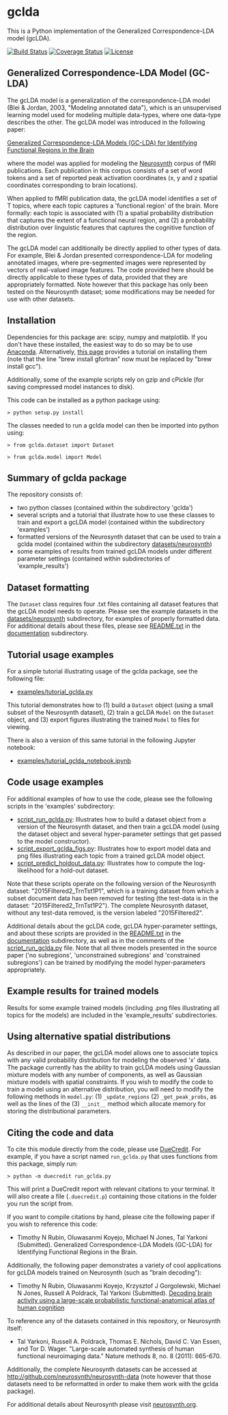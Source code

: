 # gclda

This is a Python implementation of the Generalized Correspondence-LDA model (gcLDA).

[![Build Status](https://travis-ci.org/tsalo/gclda.svg?branch=mess-around)](https://travis-ci.org/tsalo/gclda)
[![Coverage Status](https://coveralls.io/repos/github/tsalo/gclda/badge.svg?branch=mess-around)](https://coveralls.io/github/tsalo/gclda?branch=mess-around)
[![License](https://img.shields.io/badge/License-Apache%202.0-blue.svg)](https://opensource.org/licenses/Apache-2.0)

## Generalized Correspondence-LDA Model (GC-LDA)

The gcLDA model is a generalization of the correspondence-LDA model (Blei & Jordan, 2003, "Modeling annotated data"), which is an unsupervised learning model used for modeling multiple data-types, where one data-type describes the other. The gcLDA model was introduced in the following paper:

[Generalized Correspondence-LDA Models (GC-LDA) for Identifying Functional Regions in the Brain](https://timothyrubin.github.io/Files/GCLDA_NIPS_2016_Final_Plus_Supplement.pdf)

where the model was applied for modeling the [Neurosynth](http://neurosynth.org/) corpus of fMRI publications. Each publication in this corpus consists of a set of word tokens and a set of reported peak activation coordinates (x, y and z spatial coordinates corresponding to brain locations).

When applied to fMRI publication data, the gcLDA model identifies a set of T topics, where each topic captures a 'functional region' of the brain. More formally: each topic is associated with (1) a spatial probability distribution that captures the extent of a functional neural region, and (2) a probability distribution over linguistic features that captures the cognitive function of the region.

The gcLDA model can additionally be directly applied to other types of data. For example, Blei & Jordan presented correspondence-LDA for modeling annotated images, where pre-segmented images were represented by vectors of real-valued image features. The code provided here should be directly applicable to these types of data, provided that they are appropriately formatted. Note however that this package has only been tested on the Neurosynth dataset; some modifications may be needed for use with other datasets.

## Installation

Dependencies for this package are: scipy, numpy and matplotlib. If you don't have these installed, the easiest way to do so may be to use [Anaconda](https://www.continuum.io/downloads). Alternatively, [this page](http://www.lowindata.com/2013/installing-scientific-python-on-mac-os-x/) provides a tutorial on installing them (note that the line "brew install gfortran" now must be replaced by "brew install gcc").

Additionally, some of the example scripts rely on gzip and cPickle (for saving compressed model instances to disk).

This code can be installed as a python package using:

	> python setup.py install

The classes needed to run a gclda model can then be imported into python using:

	> from gclda.dataset import Dataset

	> from gclda.model import Model


## Summary of gclda package

The repository consists of:

- two python classes (contained within the subdirectory 'gclda')
- several scripts and a tutorial that illustrate how to use these classes to train and export a gcLDA model (contained within the subdirectory 'examples')
- formatted versions of the Neurosynth dataset that can be used to train a gclda model (contained within the subdirectory [datasets/neurosynth](datasets/neurosynth))
- some examples of results from trained gcLDA models under different parameter settings (contained within subdirectories of 'example_results')

## Dataset formatting

The `Dataset` class requires four .txt files containing all dataset features that the gcLDA model needs to operate. Please see the example datasets in the [datasets/neurosynth](datasets/neurosynth) subdirectory, for examples of properly formatted data. For additional details about these files, please see [README.txt](documentation/README.txt) in the [documentation](documentation) subdirectory.

## Tutorial usage examples

For a simple tutorial illustrating usage of the gclda package, see the following file:
- [examples/tutorial_gclda.py](examples/tutorial_gclda.py)

This tutorial demonstrates how to (1) build a `Dataset` object (using a small subset of the Neurosynth dataset), (2) train a gcLDA `Model` on the `Dataset` object, and (3) export figures illustrating the trained `Model` to files for viewing.

There is also a version of this same tutorial in the following Jupyter notebook:
- [examples/tutorial_gclda_notebook.ipynb](examples/tutorial_gclda_notebook.ipynb)

## Code usage examples

For additional examples of how to use the code, please see the following scripts in the 'examples' subdirectory:

- [script_run_gclda.py](examples/script_run_gclda.py): Illustrates how to build a dataset object from a version of the Neurosynth dataset, and then train a gcLDA model (using the dataset object and several hyper-parameter settings that get passed to the model constructor).
- [script_export_gclda_figs.py](examples/script_export_gclda_figs.py): Illustrates how to export model data and png files illustrating each topic from a trained gcLDA model object.
- [script_predict_holdout_data.py](examples/script_predict_holdout_data.py): Illustrates how to compute the log-likelihood for a hold-out dataset.

Note that these scripts operate on the following version of the Neurosynth dataset: "2015Filtered2_TrnTst1P1", which is a training dataset from which a subset document data has been removed for testing (the test-data is in the dataset: "2015Filtered2_TrnTst1P2"). The complete Neurosynth dataset, without any test-data removed, is the version labeled "2015Filtered2".

Additional details about the gcLDA code, gcLDA hyper-parameter settings, and about these scripts are provided in the [README.txt](documentation/README.txt) in the [documentation](documentation) subdirectory, as well as in the comments of the [script_run_gclda.py](examples/script_run_gclda.py) file. Note that all three models presented in the source paper ('no subregions', 'unconstrained subregions' and 'constrained subregions') can be trained by modifying the model hyper-parameters appropriately.

## Example results for trained models

Results for some example trained models (including .png files illustrating all topics for the models) are included in the 'example_results' subdirectories.

## Using alternative spatial distributions

As described in our paper, the gcLDA model allows one to associate topics with any valid probability distribution for modeling the observed 'x' data. The package currently has the ability to train gcLDA models using Gaussian mixture models with any number of components, as well as Gaussian mixture models with spatial constraints. If you wish to modify the code to train a model using an alternative distribution, you will need to modify the following methods in `model.py`: (1) `_update_regions` (2) `_get_peak_probs`, as well as the lines of the (3) `__init__` method which allocate memory for storing the distributional parameters.

## Citing the code and data

To cite this module directly from the code, please use [DueCredit](https://github.com/duecredit/duecredit). For example, if you have a script named `run_gclda.py` that uses functions from this package, simply run:

	> python -m duecredit run_gclda.py

This will print a DueCredit report with relevant citations to your terminal. It will also create a file (`.duecredit.p`) containing those citations in the folder you run the script from.

If you want to compile citations by hand, please cite the following paper if you wish to reference this code:

- Timothy N Rubin, Oluwasanmi Koyejo, Michael N Jones, Tal Yarkoni (Submitted). Generalized Correspondence-LDA Models (GC-LDA) for Identifying Functional Regions in the Brain.

Additionally, the following paper demonstrates a variety of cool applications for gcLDA models trained on Neurosynth (such as "brain decoding"):

- Timothy N Rubin, Oluwasanmi Koyejo, Krzysztof J Gorgolewski, Michael N Jones, Russell A Poldrack, Tal Yarkoni (Submitted). [Decoding brain activity using a large-scale probabilistic functional-anatomical atlas of human cognition](http://biorxiv.org/content/early/2016/06/18/059618)

To reference any of the datasets contained in this repository, or Neurosynth itself:

- Tal Yarkoni, Russell A. Poldrack, Thomas E. Nichols, David C. Van Essen, and Tor D. Wager. "Large-scale automated synthesis of human functional neuroimaging data." Nature methods 8, no. 8 (2011): 665-670.

Additionally, the complete Neurosynth datasets can be accessed at http://github.com/neurosynth/neurosynth-data (note however that those datasets need to be reformatted in order to make them work with the gclda package).

For additional details about Neurosynth please visit [neurosynth.org](http://neurosynth.org/).

